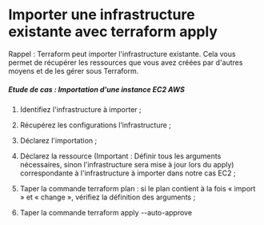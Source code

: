 # Importer une infrastructure existante avec terraform apply

Rappel : Terraform peut importer l'infrastructure existante. Cela vous permet de récupérer les ressources que vous avez créées par d'autres moyens et de les gérer sous Terraform.

##### Etude de cas :  Importation d'une instance EC2 AWS

1. Identifiez l'infrastructure à importer ;

2. Récupérez les configurations l’infrastructure ;

3. Déclarez l'importation ;

4. Déclarez la ressource (Important : Définir tous les arguments nécessaires, sinon l'infrastructure sera mise à jour lors du apply) correspondante à l'infrastructure à importer dans notre cas EC2 ;

5. Taper la commande terraform plan :  si le plan contient à la fois « import » et « change », vérifiez la définition des arguments ;

6. Taper la commande terraform apply --auto-approve

